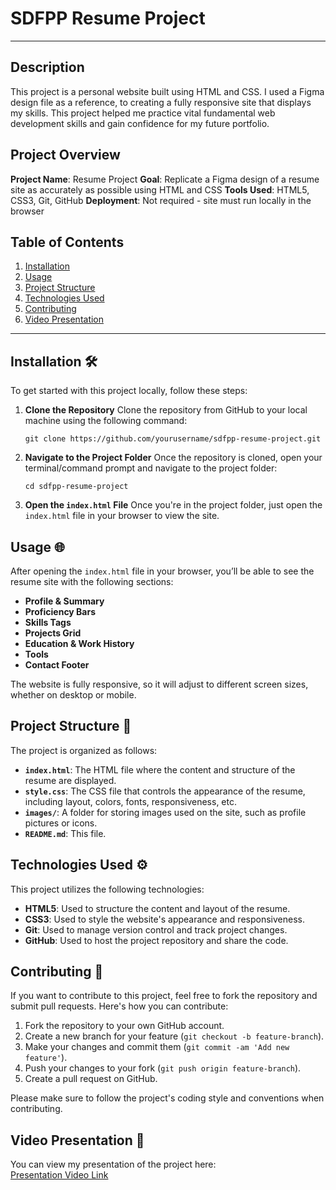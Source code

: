 # SDFPP Resume Project

---

## Description

This project is a personal website built using HTML and CSS. I used a Figma design file as a reference, to creating a fully responsive site that displays my skills. This project helped me practice vital fundamental web development skills and gain confidence for my future portfolio.

## Project Overview

**Project Name**: Resume Project
**Goal**: Replicate a Figma design of a resume site as accurately as possible using HTML and CSS
**Tools Used**: HTML5, CSS3, Git, GitHub
**Deployment**: Not required - site must run locally in the browser

## Table of Contents

1. [Installation](#installation)
2. [Usage](#usage)
3. [Project Structure](#project-structure)
4. [Technologies Used](#technologies-used)
5. [Contributing](#contributing)
6. [Video Presentation](#video-presentation)

---

## Installation 🛠️

To get started with this project locally, follow these steps:

1. **Clone the Repository**
   Clone the repository from GitHub to your local machine using the following command:
   ```
   git clone https://github.com/yourusername/sdfpp-resume-project.git
   ```
2. **Navigate to the Project Folder**
   Once the repository is cloned, open your terminal/command prompt and navigate to the project folder:

   ```
   cd sdfpp-resume-project
   ```

3. **Open the `index.html` File**
   Once you're in the project folder, just open the `index.html` file in your browser to view the site.

## Usage 🌐

After opening the `index.html` file in your browser, you’ll be able to see the resume site with the following sections:

- **Profile & Summary**
- **Proficiency Bars**
- **Skills Tags**
- **Projects Grid**
- **Education & Work History**
- **Tools**
- **Contact Footer**

The website is fully responsive, so it will adjust to different screen sizes, whether on desktop or mobile.

## Project Structure 📂

The project is organized as follows:

- **`index.html`**: The HTML file where the content and structure of the resume are displayed.
- **`style.css`**: The CSS file that controls the appearance of the resume, including layout, colors, fonts, responsiveness, etc.
- **`images/`**: A folder for storing images used on the site, such as profile pictures or icons.
- **`README.md`**: This file.

## Technologies Used ⚙️

This project utilizes the following technologies:

- **HTML5**: Used to structure the content and layout of the resume.
- **CSS3**: Used to style the website's appearance and responsiveness.
- **Git**: Used to manage version control and track project changes.
- **GitHub**: Used to host the project repository and share the code.

## Contributing 🤝

If you want to contribute to this project, feel free to fork the repository and submit pull requests. Here's how you can contribute:

1. Fork the repository to your own GitHub account.
2. Create a new branch for your feature (`git checkout -b feature-branch`).
3. Make your changes and commit them (`git commit -am 'Add new feature'`).
4. Push your changes to your fork (`git push origin feature-branch`).
5. Create a pull request on GitHub.

Please make sure to follow the project's coding style and conventions when contributing.

## Video Presentation 🎥

You can view my presentation of the project here:  
[Presentation Video Link](https://your-video-link.com)
